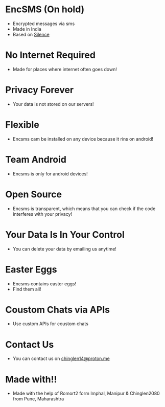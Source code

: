# EncSMS (On hold)
 - Encrypted messages via sms
 - Made in India
 - Based on [Silence](https://github.com/SilenceIM/Silence)

# No Internet Required
 - Made for places where internet often goes down!

# Privacy Forever
 - Your data is not stored on our servers!

# Flexible 
 - Encsms cam be installed on any device because it rins on android!

# Team Android
 - Encsms is only for android devices!

# Open Source 
 - Encsms is transparent, which means that you can check if the code interferes with your privacy!

# Your Data Is In Your Control
 - You can delete your data by emailing us anytime!

# Easter Eggs
 - Encsms contains easter eggs!
 - Find them all!

# Coustom Chats via APIs
 - Use custom APIs for coustom chats

# Contact Us
 - You can contact us on chinglen14@proton.me 

# Made with!!
 - Made with the help of Romort2 form Imphal, Manipur 
 &
 Chinglen2080 from Pune, Maharashtra 
